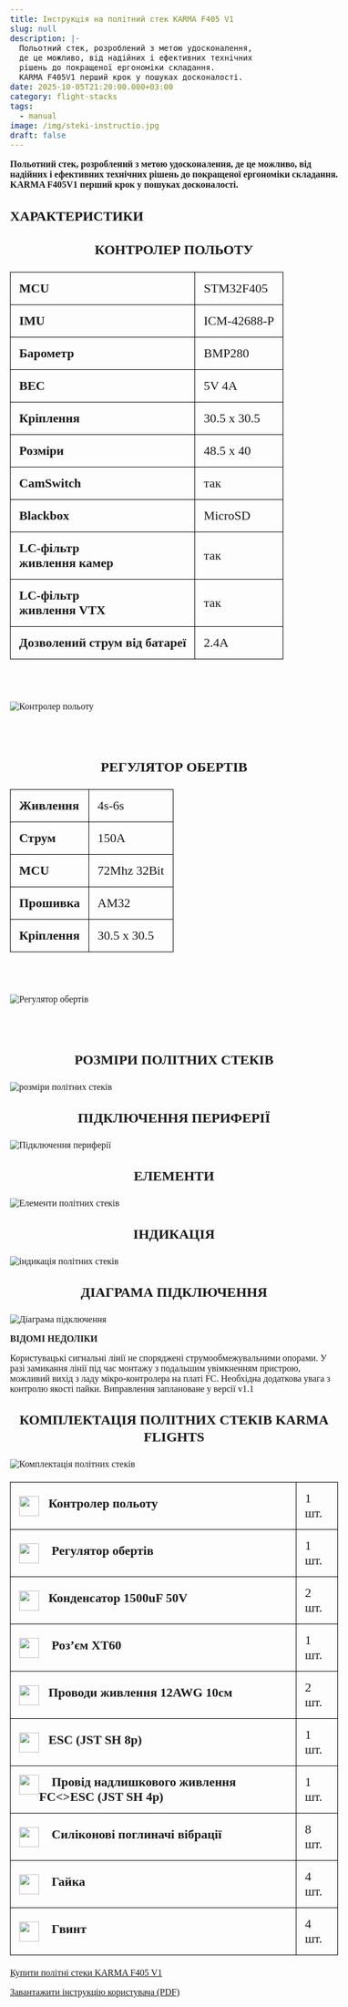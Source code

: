 ```yaml
---
title: Інструкція на політний стек KARMA F405 V1
slug: null
description: |-
  Польотний стек, розроблений з метою удосконалення,
  де це можливо, від надійних і ефективних технічних
  рішень до покращеної ергономіки складання.
  KARMA F405V1 перший крок у пошуках досконалості.
date: 2025-10-05T21:20:00.000+03:00
category: flight-stacks
tags:
  - manual
image: /img/steki-instructio.jpg
draft: false
---
```

<p class="text-center"><strong>Польотний стек, розроблений з метою удосконалення,
де це можливо, від надійних і ефективних технічних
рішень до покращеної ергономіки складання.
KARMA F405V1 перший крок у пошуках досконалості.</strong></p>
<h2>ХАРАКТЕРИСТИКИ</h2>

<style>
body{ font-family: Montserrat; font-size:16px; padding-top:10px; padding-bottom:10px; } 
 h3{ font-family: Montserrat; font-size: 24px !important; line-height: 30px; font-weight: bold !important; text-align: center; margin-top: 30px !important;
 } 
table {
   
border-collapse: collapse !important;
font-size:26px !important;


}
table th, table td {
    border: 1px solid black !important;
}
table th, table td {
    padding: 15px !important;
    text-align: left !important;
     height:50px !important;
}
th{
font-weight:bold;
}

</style>

<div class="text-center">
<h3>
КОНТРОЛЕР ПОЛЬОТУ

</h3>

<table style="width:100%;font-size:22px;font-family: Montserrat;">
<tr><td><strong>MCU</strong></td><td>STM32F405</td></tr>
<tr><td><strong>IMU</strong></td><td>ICM-42688-P</td></tr>
<tr><td><strong>Барометр</strong></td><td>BMP280</td></tr>
<tr><td><strong>BEC</strong></td><td>5V 4A</td></tr>
<tr><td><strong>Кріплення</strong></td><td>30.5 х 30.5</td></tr>
<tr><td><strong>Розміри</strong></td><td>48.5 х 40</td></tr>
<tr><td><strong>CamSwitch</strong></td><td>так</td></tr>
<tr><td><strong>Blackbox</strong></td><td>MicroSD</td></tr>
<tr><td><strong>LC-фільтр<br>
живлення камер</strong>
</td><td>так</td></tr>
<tr><td><strong>LC-фільтр<br>
живлення VTX</strong></td><td>так</td></tr>
<tr><td><strong>Дозволений
струм від батареї</strong></td><td>2.4А</td></tr>
</table>
<br>
<br>


![Контролер польоту](/img/kontroler_polotu.png "Політний контролер")

<br>
<br>

<h3>
РЕГУЛЯТОР ОБЕРТІВ

</h3>
<table style="width:100%;font-size:22px;font-family: Montserrat;">
<tr><td><strong>Живлення</strong></td><td>4s-6s</td></tr>
<tr><td><strong>Струм</strong></td><td>150A</td></tr>
<tr><td><strong>MCU</strong></td><td>72Mhz 32Bit</td></tr>
<tr><td><strong>Прошивка</strong></td><td>AM32</td></tr>
<tr><td><strong>Кріплення</strong></td><td>30.5 х 30.5</td></tr>

</table>
<br>
<br>


![Регулятор обертів](/img/regulator_obertiv.png "регулятор обертів")

<br>
<br>
<h3>РОЗМІРИ ПОЛІТНИХ СТЕКІВ</h3>

![розміри політних стеків](/img/rozmiri.jpg "розміри польотників")

<h3>ПІДКЛЮЧЕННЯ ПЕРИФЕРІЇ</h3>

![Підключення периферії](/img/pidkluchennia_stekiv.jpg "Підключення периферії")

<h3>ЕЛЕМЕНТИ</h3>

![Елементи політних стеків](/img/photo_2025-10-06_09-45-03.jpg "Елементи політників")

<h3>ІНДИКАЦІЯ</h3>

![індикація політних стеків](/img/indikacia.jpg)

<h3>ДІАГРАМА ПІДКЛЮЧЕННЯ</h3>

![Діаграма підключення](/img/diagrama_pidkluchennya.jpg "діаграма підключення політних стеків")

<p>
 <strong>ВІДОМІ НЕДОЛІКИ</strong>
</p>

<p>

Користувацькі сигнальні лінії не споряджені 
струмообмежувальними опорами. У разі замикання лінії під час 
монтажу з подальшим увімкненням пристрою, можливий вихід з 
ладу мікро-контролера на платі FC. Необхідна додаткова увага з 
контролю якості пайки. Виправлення заплановане у версії v1.1

</p>

<h3>КОМПЛЕКТАЦІЯ ПОЛІТНИХ СТЕКІВ KARMA FLIGHTS</h3>

![Комплектація політних стеків](/img/komplektacii.jpg "Комплектація політників")

<table style="width:100%;font-size:22px;font-family: Montserrat;">
<tr><td><img width="35" height="35" src="/img/list-guide-one.png" alt="" style="filter:none;box-shadow:none; float:left;">&nbsp;
&nbsp;<strong>Контролер польоту</strong></td><td>
1 шт.</td></tr>
<tr><td><img width="35" height="35" src="/img/list-guide-two.png" alt="" style="filter:none;box-shadow:none; float:left;">&nbsp;
&nbsp;<strong> Регулятор обертів</strong></td><td>
1 шт.</td></tr>
<tr><td><img width="35" height="35" src="/img/list-guide-three.png" alt="" style="filter:none;box-shadow:none; float:left;">&nbsp;
&nbsp;<strong>Конденсатор 1500uF 50V</strong></td><td>
2 шт.</td></tr>
<tr><td><img width="35" height="35" src="/img/list-guide-four.png" alt="" style="filter:none;box-shadow:none; float:left;">&nbsp;
&nbsp;<strong> Роз’єм XT60
</strong></td><td>
1 шт.</td></tr>
<tr><td><img width="35" height="35" src="/img/list-guide-five.png" alt="" style="filter:none;box-shadow:none; float:left;">&nbsp;
&nbsp;<strong>Проводи живлення 12AWG 10см</strong></td><td>
2 шт.</td></tr>
<tr><td><img width="35" height="35" src="/img/list-guide-six.png" alt="" style="filter:none;box-shadow:none; float:left;">&nbsp;
&nbsp;<strong Провід сигнальний FC<>ESC (JST SH 8p)</strong></td><td>
1 шт.</td></tr>
<tr><td><img width="35" height="35" src="/img/list-guide-seven.png" alt="" style="filter:none;box-shadow:none; float:left;">&nbsp;
&nbsp;<strong> Провід надлишкового живлення FC<>ESC (JST SH 4p)
</strong></td><td>
1 шт.</td></tr>
<tr><td><img width="35" height="35" src="/img/list-guide-eight.png" alt="" style="filter:none;box-shadow:none; float:left;">&nbsp;
&nbsp;<strong> Силіконові поглиначі вібрації
</strong></td><td>
8 шт.</td></tr>
<tr><td><img width="35" height="35" src="/img/list-guide-nine.png" alt="" style="filter:none;box-shadow:none; float:left;">&nbsp;
&nbsp;<strong> Гайка
</strong></td><td>
4 шт.</td></tr>
<tr><td><img width="35" height="35" src="/img/list-guide-ten.png" alt="" style="filter:none;box-shadow:none; float:left;">&nbsp;
&nbsp;<strong> Гвинт
</strong></td><td>
4 шт.</td></tr>

</table>
<p><a href="/catalog/flight-stack-karma-f405-v1/">Купити політні стеки KARMA F405 V1</a><br></p>
<p><a href="/assets/Karma_F405F1_UA.pdf">Завантажити інструкцію користувача (PDF)</a></p>
</div>
